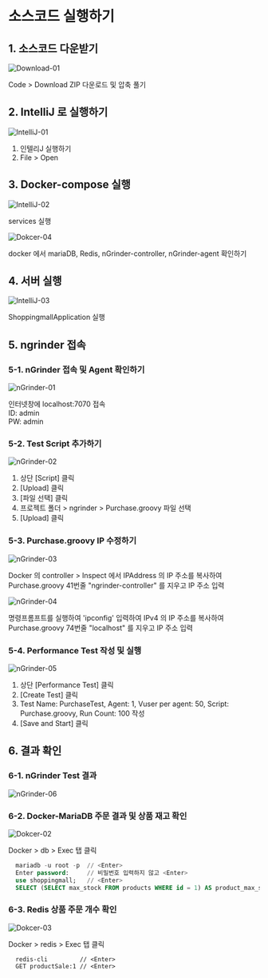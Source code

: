 # 소스코드 실행하기

## 1. 소스코드 다운받기

![Download-01](./images/GettingStarted-Download-01.png)

Code > Download ZIP 다운로드 및 압축 풀기

## 2. IntelliJ 로 실행하기
![IntelliJ-01](./images/GettingStarted-IntelliJ-01.png)

1. 인텔리J 실행하기
2. File > Open

## 3. Docker-compose 실행
![IntelliJ-02](./images/GettingStarted-IntelliJ-02.png)

services 실행

![Dokcer-04](./images/GettingStarted-Docker-04.png)

docker 에서 mariaDB, Redis, nGrinder-controller, nGrinder-agent 확인하기

## 4. 서버 실행
![IntelliJ-03](./images/GettingStarted-IntelliJ-03.png)

ShoppingmallApplication 실행

## 5. ngrinder 접속
### 5-1. nGrinder 접속 및 Agent 확인하기
![nGrinder-01](./images/GettingStarted-nGrinder-01.png)

인터넷창에 localhost:7070 접속<br>
ID: admin<br>
PW: admin

### 5-2. Test Script 추가하기
![nGrinder-02](./images/GettingStarted-nGrinder-02.png)

1. 상단 [Script] 클릭
2. [Upload]  클릭
3. [파일 선택] 클릭
4. 프로젝트 폴더 > ngrinder > Purchase.groovy 파일 선택
5. [Upload] 클릭

### 5-3. Purchase.groovy IP 수정하기
![nGrinder-03](./images/GettingStarted-nGrinder-03.png)

Docker 의 controller > Inspect 에서 IPAddress 의 IP 주소를 복사하여 Purchase.groovy 41번줄 "ngrinder-controller" 를 지우고 IP 주소 입력

![nGrinder-04](./images/GettingStarted-nGrinder-04.png)

명령프롬프트를 실행하여 'ipconfig' 입력하여 IPv4 의 IP 주소를 복사하여 Purchase.groovy 74번줄 "localhost" 를 지우고 IP 주소 입력

### 5-4. Performance Test 작성 및 실행

![nGrinder-05](./images/GettingStarted-nGrinder-05.png)

1. 상단 [Performance Test] 클릭
2. [Create Test] 클릭
3. Test Name: PurchaseTest, Agent: 1, Vuser per agent: 50, Script: Purchase.groovy, Run Count: 100 작성
4. [Save and Start] 클릭

## 6. 결과 확인
### 6-1. nGrinder Test 결과
![nGrinder-06](./images/GettingStarted-nGrinder-06.png) 

### 6-2. Docker-MariaDB 주문 결과 및 상품 재고 확인
![Dokcer-02](./images/GettingStarted-docker-02.png)

Docker > db > Exec 탭 클릭
```sql
  mariadb -u root -p  // <Enter>
  Enter password:     // 비밀번호 입력하지 않고 <Enter>
  use shoppingmall;   // <Enter>
  SELECT (SELECT max_stock FROM products WHERE id = 1) AS product_max_stock, (SELECT COUNT(*) FROM orders WHERE product_id = 1) AS order_count;  // <Enter>
```

### 6-3. Redis 상품 주문 개수 확인

![Dokcer-03](./images/GettingStarted-docker-03.png)

Docker > redis > Exec 탭 클릭
```redis
  redis-cli         // <Enter>
  GET productSale:1 // <Enter>
```

